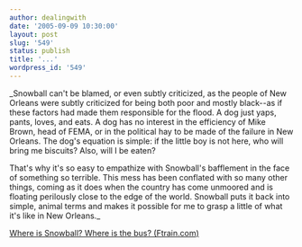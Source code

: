 ```yaml
---
author: dealingwith
date: '2005-09-09 10:30:00'
layout: post
slug: '549'
status: publish
title: '...'
wordpress_id: '549'
---
```


_Snowball can't be blamed, or even subtly criticized, as the people of New
Orleans were subtly criticized for being both poor and mostly black--as if
these factors had made them responsible for the flood. A dog just yaps, pants,
loves, and eats. A dog has no interest in the efficiency of Mike Brown, head
of FEMA, or in the political hay to be made of the failure in New Orleans. The
dog's equation is simple: if the little boy is not here, who will bring me
biscuits? Also, will I be eaten?

That's why it's so easy to empathize with Snowball's bafflement in the face of
something so terrible. This mess has been conflated with so many other things,
coming as it does when the country has come unmoored and is floating
perilously close to the edge of the world. Snowball puts it back into simple,
animal terms and makes it possible for me to grasp a little of what it's like
in New Orleans._

[Where is Snowball? Where is the bus? (Ftrain.com)][1]

   [1]: http://www.ftrain.com/WhitherSnowball.html

